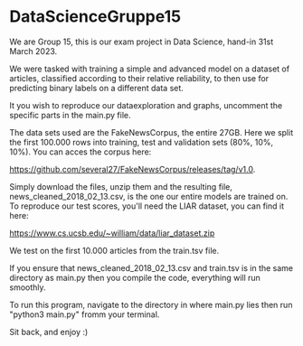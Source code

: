 # DataScienceGruppe15

We are Group 15, this is our exam project in Data Science, hand-in 31st March 2023.

We were tasked with training a simple and advanced model on a dataset of articles, classified according to their relative reliability, to then use for predicting binary labels on a different data set.

It you wish to reproduce our dataexploration and graphs, uncomment the specific parts in the main.py file.

The data sets used are the FakeNewsCorpus, the entire 27GB. Here we split the first 100.000 rows into training, test and validation sets (80%, 10%, 10%). You can acces the corpus here:

https://github.com/several27/FakeNewsCorpus/releases/tag/v1.0.

Simply download the files, unzip them and the resulting file, news_cleaned_2018_02_13.csv, is the one our entire models are trained on. To reproduce our test scores, you'll need the LIAR dataset, you can find it here:

https://www.cs.ucsb.edu/~william/data/liar_dataset.zip

We test on the first 10.000 articles from the train.tsv file.

If you ensure that news_cleaned_2018_02_13.csv and train.tsv is in the same directory as main.py then you compile the code, everything will run smoothly.

To run this program, navigate to the directory in where main.py lies then run "python3 main.py" fromm your terminal.

Sit back, and enjoy :) 

